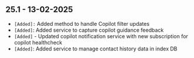## 25.1 - 13-02-2025 ##

- `[Added]:` Added method to handle Copilot filter updates
- `[Added]`: Added service to capture copilot guidance feedback
- `[Added]` - Updated copilot notification service with new subscription for copilot healthcheck
- `[Added]`: Added service to manage contact history data in index DB